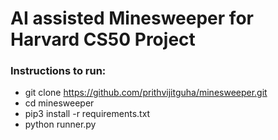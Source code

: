 # AI assisted Minesweeper for Harvard CS50 Project 

### Instructions to run: 

- git clone https://github.com/prithvijitguha/minesweeper.git
- cd minesweeper
- pip3 install -r requirements.txt
- python runner.py 